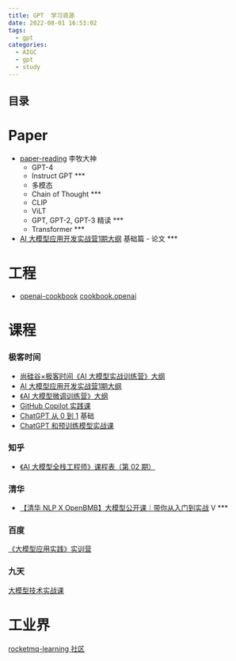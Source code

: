 ```yaml
---
title: GPT  学习资源
date: 2022-08-01 16:53:02
tags:
  - gpt
categories:
  - AIGC
  - gpt
  - study
---
```


<p></p>
<!-- more -->

## 目录
<!-- toc -->

# Paper
+ [paper-reading](https://github.com/www6v/paper-reading) 李牧大神
  + GPT-4
  + Instruct GPT *** 
  + 多模态
  + Chain of Thought  *** 
  + CLIP
  + ViLT 
  + GPT, GPT-2, GPT-3 精读  ***
  + Transformer  *** 
+ [AI 大模型应用开发实战营1期大纲](https://shimo.im/docs/XKq42v7061SxZ2AN/read) 
  基础篇 - 论文 *** 
  
# 工程
+ [openai-cookbook](https://github.com/www6v/openai-cookbook)
  [cookbook.openai](https://cookbook.openai.com/)


# 课程
### 极客时间
+ [尚硅谷×极客时间《AI 大模型实战训练营》大纲](https://shimo.im/docs/47kgM6NewnSO613V) 
+ [AI 大模型应用开发实战营1期大纲](https://shimo.im/docs/XKq42v7061SxZ2AN/read) 
+ [《AI 大模型微调训练营》大纲](https://w.1yb.co/KqBR58E)  
+ [GitHub Copilot 实践课](https://time.geekbang.org/opencourse/videointro/100540901)  
+ [ChatGPT 从 0 到 1](https://time.geekbang.org/opencourse/videointro/100541101)  基础
+ [ChatGPT 和预训练模型实战课](https://time.geekbang.org/opencourse/videointro/100541201) 

### 知乎
+ [《AI 大模型全栈工程师》课程表（第 02 期） ](https://agiclass.feishu.cn/docx/DDzxdQZBooXw9Jx4DdWcLZjLnHd)  

### 清华
+ [【清华 NLP X OpenBMB】大模型公开课｜带你从入门到实战](https://www.zhihu.com/education/video-course/1545850719483392000)  V ***

### 百度
[《大模型应用实践》实训营](https://cloud.baidu.com/qianfandev/topic/267956)


### 九天

[大模型技术实战课 ](https://appze9inzwc2314.pc.xiaoe-tech.com/p/t_pc/goods_pc_detail/goods_detail/p_64467371e4b0cf39e6c0c026?fromH5=true&entry_type=2002&share_type=5&type=3&entry=2)

# 工业界
[rocketmq-learning 社区](https://rocketmq-learning.com/)







